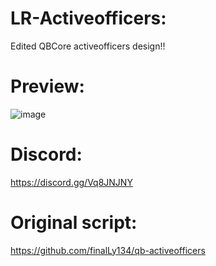 # LR-Activeofficers:
Edited QBCore activeofficers design!!
# Preview:
![image](https://user-images.githubusercontent.com/99270302/176643157-904ff8c9-3ef3-42d1-9bd2-c57851d22325.png)
# Discord:
https://discord.gg/Vq8JNJNY
# Original script:
https://github.com/finalLy134/qb-activeofficers
